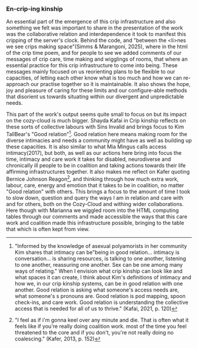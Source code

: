 ### En-crip-ing kinship

An essential part of the emergence of this crip infrastructure and also something we felt was important to share in the presentation of the work was the collaborative relation and interdependence it took to manifest this cripping of the server's clock. Behind the code, and "between the \<li\>nes we see crips making space"(Simms & Marangoni, 2025), where in the html of the crip time poem, and for people to see we added comments of our messages of crip care, time making and wigglings of rooms, that where an essential practice for this crip infrastructure to come into being. These messages mainly focused on us reorienting plans to be flexible to our capacities, of letting each other know what is too much and how we can re-approach our practise together so it is maintainable. It also shows the hope, joy and pleasure of caring for these limits and our configure-able methods that disorient us towards situating within our divergent and unpredictable needs.

This part of the work's output seems quite small to focus on but its impact on the cozy-cloud is much bigger. Shayda Kafai in Crip kinship reflects on these sorts of collective labours with Sins Invalid and brings focus to Kim TallBear's "Good relation"[^r12]. Good relation here means making room for the diverse intimacies and needs a community might have as well as building up these capacities. It is also similar to what Mia Mingus calls access intimacy(2017), but both, as well as our actions here bring into focus the time, intimacy and care work it takes for disabled, neurodiverse and chronically ill people to be in coalition and taking actions towards their life affirming infrastructures together. It also makes me reflect on Kafer quoting Bernice Johnson Reagon[^r13], and thinking through how much extra work, labour, care, energy and emotion that it takes to be in coalition, no matter "Good relation" with others. This brings a focus to the amount of time I took to slow down, question and query the ways I am in relation and care with and for others, both on the Cozy-Cloud and withing wider collaborations. Here though with Marianna we wiggled room into the HTML computing tables through our comments and made accessible the ways that this care work and coalition made this infrastructure possible, bringing to the table that which is often kept from view.

[^r12]: "Informed by the knowledge of asexual polyamorists in her community Kim shares that intimacy can be"being in good relation... intimacy is conversation... is sharing resources, is talking to one another, listening to one another, reassuring one another. Sex can be one among many ways of relating.\" When I envision what crip kinship can look like and what spaces it can create, I think about Kim's definitions of intimacy and how we, in our crip kinship systems, can be in good relation with one another. Good relation is asking what someone's access needs are, what someone's s pronouns are. Good relation is pod mapping, spoon check-ins, and care work. Good relation is understanding the collective access that is needed for all of us to thrive.\" (Kafai, 2021, p. 120)
[^r13]: "I feel as if i'm gonna keel over any minute and die. That is often what it feels like if you're really doing coalition work. most of the time you feel threatened to the core and if you don't, you're not really doing no coalescing." (Kafer, 2013, p. 152)
